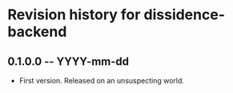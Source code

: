 # Revision history for dissidence-backend

## 0.1.0.0 -- YYYY-mm-dd

* First version. Released on an unsuspecting world.
